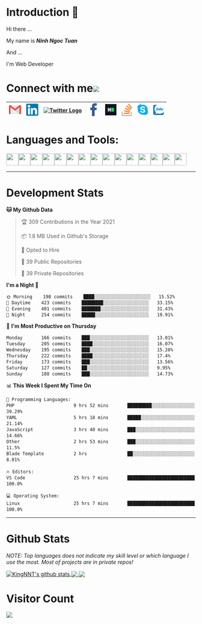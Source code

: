 # Introduction 👋
Hi there ...

My name is ***Ninh Ngoc Tuan***

And ...

I'm Web Developer
# Connect with me<img src="https://github.com/TheDudeThatCode/TheDudeThatCode/blob/master/Assets/Handshake.gif" height="32px">

| [<img src="https://github.com/KingNNT/KingNNT/blob/master/Assets/Contact-Icon/Gmail.svg" alt="Gmail logo" height="32">](mailto:Dev.KingNNT@gmail.com) | [<img src="https://github.com/KingNNT/KingNNT/blob/master/Assets/Contact-Icon/Linkedin.svg" alt="Linkedin Logo" width="32">](https://in.linkedin.com/in/kingnnt) | [<img src="https://github.com/TheDudeThatCode/TheDudeThatCode/blob/master/Assets/Twitter.svg" alt="Twitter Logo" width="32">](https://twitter.com/King_NNT) | [<img src="https://github.com/KingNNT/KingNNT/blob/master/Assets/Contact-Icon/facebook.svg" alt="Facebook logo" width="34">](https://facebook.com/Kinggg.NNT) | [<img src="https://github.com/KingNNT/KingNNT/blob/master/Assets/Contact-Icon/HackerRank.svg" alt="HackerRank Logo" width="30">](https://www.hackerrank.com/Dev_KingNNT) | [<img src="https://github.com/KingNNT/KingNNT/blob/master/Assets/Contact-Icon/stackoverflow.svg" alt="Stackoverflow Logo" width="28">](https://stackoverflow.com/users/12560659/king-nnt) | [<img src="https://github.com/KingNNT/KingNNT/blob/master/Assets/Contact-Icon/skype.svg" alt="Skype Logo" width="28">](https://join.skype.com/invite/eqRpzcC8cGsf) | [<img src="https://github.com/KingNNT/KingNNT/blob/master/Assets/Contact-Icon/zalo.svg" alt="Zalo Logo" width="28">](https://zalo.me/kingnnt) | 
|:---:|:---:|:---:|:---:|:---:|:---:|:---:|:---:|

# Languages and Tools:
<img align='left' height="32" width="32" src="https://cdn.jsdelivr.net/npm/simple-icons@v3/icons/visualstudio.svg" />
<img align='left' height="32" width="32" src="https://cdn.jsdelivr.net/npm/simple-icons@v3/icons/sublimetext.svg" />
<img align='left' height="32" width="32" src="https://cdn.jsdelivr.net/npm/simple-icons@v3/icons/visualstudiocode.svg" />
<img align='left' height="32" width="32" src="https://cdn.jsdelivr.net/npm/simple-icons@v3/icons/jetbrains.svg" />

<img align='left' height="32" width="32" src="https://cdn.jsdelivr.net/npm/simple-icons@v3/icons/html5.svg" />
<img align='left' height="32" width="32" src="https://cdn.jsdelivr.net/npm/simple-icons@v3/icons/css3.svg" />
<img align='left' height="32" width="32" src="https://cdn.jsdelivr.net/npm/simple-icons@3.5.0/icons/bootstrap.svg" />

<img align='left' height="32" width="32" src="https://cdn.jsdelivr.net/npm/simple-icons@v3/icons/javascript.svg" />

<img align='left' height="32" width="32" src="https://cdn.jsdelivr.net/npm/simple-icons@v3/icons/php.svg" />
<img align='left' height="32" width="32" src="https://cdn.jsdelivr.net/npm/simple-icons@v3/icons/laravel.svg" />
<img align='left' height="32" width="32" src="https://cdn.jsdelivr.net/npm/simple-icons@3.5.0/icons/java.svg" />

<img align='left' height="32" width="32" src="https://cdn.jsdelivr.net/npm/simple-icons@v3/icons/mysql.svg" />
<img align='left' height="32" width="32" src="https://cdn.jsdelivr.net/npm/simple-icons@3.5.0/icons/microsoftsqlserver.svg" />
<img align='left' height="32" width="32" src="https://cdn.jsdelivr.net/npm/simple-icons@v3/icons/mongodb.svg" />
<img align='left' height="32" width="32" src="https://cdn.jsdelivr.net/npm/simple-icons@v3/icons/sqlite.svg" />

<br>
<br>

---

# Development Stats
<!--START_SECTION:waka-->
**🐱 My Github Data** 

> 🏆 309 Contributions in the Year 2021
 > 
> 📦 1.8 MB Used in Github's Storage 
 > 
> 💼 Opted to Hire
 > 
> 📜 39 Public Repositories 
 > 
> 🔑 39 Private Repositories  
 > 
**I'm a Night 🦉** 

```text
🌞 Morning    198 commits    ████░░░░░░░░░░░░░░░░░░░░░   15.52% 
🌆 Daytime    423 commits    ████████░░░░░░░░░░░░░░░░░   33.15% 
🌃 Evening    401 commits    ███████░░░░░░░░░░░░░░░░░░   31.43% 
🌙 Night      254 commits    █████░░░░░░░░░░░░░░░░░░░░   19.91%

```
📅 **I'm Most Productive on Thursday** 

```text
Monday       166 commits    ███░░░░░░░░░░░░░░░░░░░░░░   13.01% 
Tuesday      205 commits    ████░░░░░░░░░░░░░░░░░░░░░   16.07% 
Wednesday    195 commits    ███░░░░░░░░░░░░░░░░░░░░░░   15.28% 
Thursday     222 commits    ████░░░░░░░░░░░░░░░░░░░░░   17.4% 
Friday       173 commits    ███░░░░░░░░░░░░░░░░░░░░░░   13.56% 
Saturday     127 commits    ██░░░░░░░░░░░░░░░░░░░░░░░   9.95% 
Sunday       188 commits    ███░░░░░░░░░░░░░░░░░░░░░░   14.73%

```


📊 **This Week I Spent My Time On** 

```text
💬 Programming Languages: 
PHP                      9 hrs 52 mins       █████████░░░░░░░░░░░░░░░░   39.29% 
YAML                     5 hrs 18 mins       █████░░░░░░░░░░░░░░░░░░░░   21.14% 
JavaScript               3 hrs 40 mins       ███░░░░░░░░░░░░░░░░░░░░░░   14.66% 
Other                    2 hrs 53 mins       ███░░░░░░░░░░░░░░░░░░░░░░   11.5% 
Blade Template           2 hrs               ██░░░░░░░░░░░░░░░░░░░░░░░   8.01%

🔥 Editors: 
VS Code                  25 hrs 7 mins       █████████████████████████   100.0%

💻 Operating System: 
Linux                    25 hrs 7 mins       █████████████████████████   100.0%

```


<!--END_SECTION:waka-->

---

# Github Stats

*NOTE: Top languages does not indicate my skill level or which language I use the most. Most of projects are in private repos!*

<a href="https://github.com/KingNNT">
  <img align="center" src="https://github-readme-stats.vercel.app/api?username=KingNNT&show_icons=true&theme=gruvbox&count_private=true" alt="KingNNT's github stats" />
</a>

<a href="https://github.com/KingNNT">
  <img align="center" src="https://github-readme-stats.vercel.app/api/top-langs/?username=KingNNT&layout=compact&theme=gruvbox&count_private=true&how_icons=true" />
</a>

<a href="https://github.com/KingNNT">
  <img align="center" src="https://github-readme-stats.vercel.app/api/pin/?username=KingNNT&repo=MS-Tools&theme=gruvbox" />
</a>

# Visitor Count
<img src="https://profile-counter.glitch.me/KingNNT/count.svg" />
